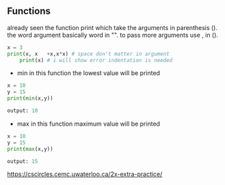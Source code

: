 ## Functions

already seen the function print which take the arguments in parenthesis (). the word argument basically word in "". to pass more arguments use , in ().

```python
x = 3
print(x, x   +x,x*x) # space don't matter in argument
	print(x) # i will show error indentation is needed
```

- min 
in this function the lowest value will be printed
```python
x = 10
y = 15
print(min(x,y))

output: 10
```

- max
in this function maximum value will be printed
```python
x = 10
y = 15
print(max(x,y))

output: 15
```




https://cscircles.cemc.uwaterloo.ca/2x-extra-practice/